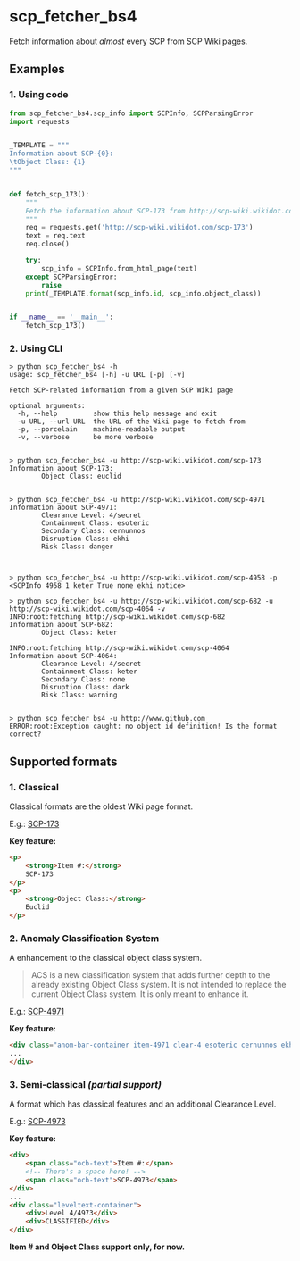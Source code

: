 # scp_fetcher_bs4
Fetch information about _almost_ every SCP from SCP Wiki pages.

## Examples

### 1. Using code
```python
from scp_fetcher_bs4.scp_info import SCPInfo, SCPParsingError
import requests


_TEMPLATE = """
Information about SCP-{0}:
\tObject Class: {1}
"""


def fetch_scp_173():
    """
    Fetch the information about SCP-173 from http://scp-wiki.wikidot.com
    """
    req = requests.get('http://scp-wiki.wikidot.com/scp-173')
    text = req.text
    req.close()

    try:
        scp_info = SCPInfo.from_html_page(text)
    except SCPParsingError:
        raise
    print(_TEMPLATE.format(scp_info.id, scp_info.object_class))


if __name__ == '__main__':
    fetch_scp_173()

```

### 2. Using CLI

```text
> python scp_fetcher_bs4 -h
usage: scp_fetcher_bs4 [-h] -u URL [-p] [-v]

Fetch SCP-related information from a given SCP Wiki page

optional arguments:
  -h, --help         show this help message and exit
  -u URL, --url URL  the URL of the Wiki page to fetch from
  -p, --porcelain    machine-readable output
  -v, --verbose      be more verbose


> python scp_fetcher_bs4 -u http://scp-wiki.wikidot.com/scp-173
Information about SCP-173:
        Object Class: euclid


> python scp_fetcher_bs4 -u http://scp-wiki.wikidot.com/scp-4971
Information about SCP-4971:
        Clearance Level: 4/secret
        Containment Class: esoteric
        Secondary Class: cernunnos
        Disruption Class: ekhi
        Risk Class: danger



> python scp_fetcher_bs4 -u http://scp-wiki.wikidot.com/scp-4958 -p
<SCPInfo 4958 1 keter True none ekhi notice>

> python scp_fetcher_bs4 -u http://scp-wiki.wikidot.com/scp-682 -u http://scp-wiki.wikidot.com/scp-4064 -v
INFO:root:fetching http://scp-wiki.wikidot.com/scp-682
Information about SCP-682:
        Object Class: keter

INFO:root:fetching http://scp-wiki.wikidot.com/scp-4064
Information about SCP-4064:
        Clearance Level: 4/secret
        Containment Class: keter
        Secondary Class: none
        Disruption Class: dark
        Risk Class: warning


> python scp_fetcher_bs4 -u http://www.github.com
ERROR:root:Exception caught: no object id definition! Is the format correct?

```

## Supported formats
### 1. Classical
Classical formats are the oldest Wiki page format.

E.g.: [SCP-173](http://scp-wiki.wikidot.com/scp-173)

**Key feature:**

```html
<p>
    <strong>Item #:</strong>
    SCP-173
</p>
<p>
    <strong>Object Class:</strong>
    Euclid
</p>
```

### 2. Anomaly Classification System

A enhancement to the classical object class system.

> ACS is a new classification system that adds further depth to the already existing Object Class system.
> It is not intended to replace the current Object Class system. 
> It is only meant to enhance it.

E.g.: [SCP-4971](http://scp-wiki.wikidot.com/scp-4971)

**Key feature:**

```html
<div class="anom-bar-container item-4971 clear-4 esoteric cernunnos ekhi danger {$american}">
...
</div>
```

### 3. Semi-classical _(partial support)_

A format which has classical features and an additional Clearance Level.

E.g.: [SCP-4973](http://scp-wiki.wikidot.com/scp-4973)

**Key feature:**

```html
<div>
    <span class="ocb-text">Item #:</span>
    <!-- There's a space here! -->
    <span class="ocb-text">SCP-4973</span>
</div>
...
<div class="leveltext-container">
    <div>Level 4/4973</div>
    <div>CLASSIFIED</div>
</div>
```

**Item # and Object Class support only, for now.**